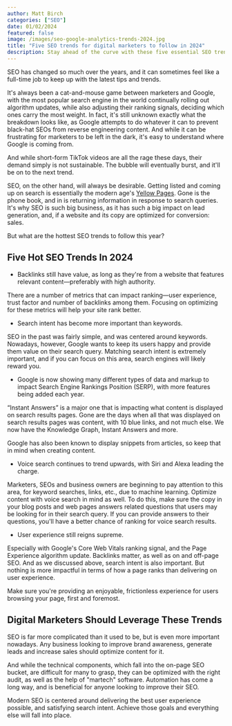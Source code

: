 ```yaml
---
author: Matt Birch
categories: ["SEO"]
date: 01/02/2024
featured: false
image: /images/seo-google-analytics-trends-2024.jpg
title: "Five SEO trends for digital marketers to follow in 2024"
description: Stay ahead of the curve with these five essential SEO trends for digital marketers in 2024, from voice search optimization to AI-driven content strategies and enhanced user experience.
---
```


SEO has changed so much over the years, and it can sometimes feel like a full-time job to keep up with the latest tips and trends.

It's always been a cat-and-mouse game between marketers and Google, with the most popular search engine in the world continually rolling out algorithm updates, while also adjusting their ranking signals, deciding which ones carry the most weight. In fact, it's still unknown exactly what the breakdown looks like, as Google attempts to do whatever it can to prevent black-hat SEOs from reverse engineering content. And while it can be frustrating for marketers to be left in the dark, it's easy to understand where Google is coming from.

And while short-form TikTok videos are all the rage these days, their demand simply is not sustainable. The bubble will eventually burst, and it'll be on to the next trend.

SEO, on the other hand, will always be desirable. Getting listed and coming up on search is essentially the modern age's [Yellow Pages](https://www.vendasta.com/blog/agency-guide-optimizing-yellow-pages-listing/). Gone is the phone book, and in is returning information in response to search queries. It's why SEO is such big business, as it has such a big impact on lead generation, and, if a website and its copy are optimized for conversion: sales.

But what are the hottest SEO trends to follow this year?

## Five Hot SEO Trends In 2024

- Backlinks still have value, as long as they're from a website that features relevant content—preferably with high authority.

There are a number of metrics that can impact ranking—user experience, trust factor and number of backlinks among them. Focusing on optimizing for these metrics will help your site rank better.

- Search intent has become more important than keywords.

SEO in the past was fairly simple, and was centered around keywords. Nowadays, however, Google wants to keep its users happy and provide them value on their search query. Matching search intent is extremely important, and if you can focus on this area, search engines will likely reward you.

- Google is now showing many different types of data and markup to impact Search Engine Rankings Position (SERP), with more features being added each year.

“Instant Answers” is a major one that is impacting what content is displayed on search results pages. Gone are the days when all that was displayed on search results pages was content, with 10 blue links, and not much else. We now have the Knowledge Graph, Instant Answers and more.

Google has also been known to display snippets from articles, so keep that in mind when creating content.

- Voice search continues to trend upwards, with Siri and Alexa leading the charge.

Marketers, SEOs and business owners are beginning to pay attention to this area, for keyword searches, links, etc., due to machine learning. Optimize content with voice search in mind as well. To do this, make sure the copy in your blog posts and web pages answers related questions that users may be looking for in their search query. If you can provide answers to their questions, you'll have a better chance of ranking for voice search results.

- User experience still reigns supreme.

Especially with Google's Core Web Vitals ranking signal, and the Page Experience algorithm update. Backlinks matter, as well as on and off-page SEO. And as we discussed above, search intent is also important. But nothing is more impactful in terms of how a page ranks than delivering on user experience.

Make sure you're providing an enjoyable, frictionless experience for users browsing your page, first and foremost.

## Digital Marketers Should Leverage These Trends

SEO is far more complicated than it used to be, but is even more important nowadays. Any business looking to improve brand awareness, generate leads and increase sales should optimize content for it.

And while the technical components, which fall into the on-page SEO bucket, are difficult for many to grasp, they can be optimized with the right audit, as well as the help of "martech" software. Automation has come a long way, and is beneficial for anyone looking to improve their SEO.

Modern SEO is centered around delivering the best user experience possible, and satisfying search intent. Achieve those goals and everything else will fall into place.
